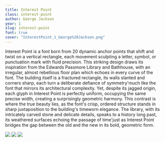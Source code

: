 ```yaml
---
title: Interest Point
class: interest-point
author: George Jackson
year: 1
slug: interest-point
font: true
cover: "InterestPoint_1_George%20Jackson.png"
---
```


Interest Point is a font born from 20 dynamic anchor points that shift and twist on a vertical rectangle, each movement sculpting a letter, symbol, or punctuation mark with fluid precision. This striking design draws its inspiration from the Edwards Passmore Library and Bathhouse, with an irregular, almost rebellious floor plan which echoes in every curve of the font. The building itself is a fractured rectangle, its walls slanted and corners sharp, each turn a deliberate defiance of symmetry'much like the font that mirrors its architectural complexity. Yet, despite its jagged origin, each glyph in Interest Point is perfectly uniform, occupying the same precise width, creating a surprisingly geometric harmony. This contrast is where the true beauty lies, as the font's crisp, ordered structure stands in sharp juxtaposition to the building's timeworn elegance. The library, with its intricately carved stone and delicate details, speaks to a history long past, its weathered surfaces echoing the passage of time'just as Interest Point bridges the gap between the old and the new in its bold, geometric form.

![](/images/InterestPoint_1_George%20Jackson.png)
![](/images/InterestPoint_6_George%20Jackson.png)
![](/images/InterestPoint_5_George%20Jackson.png)
